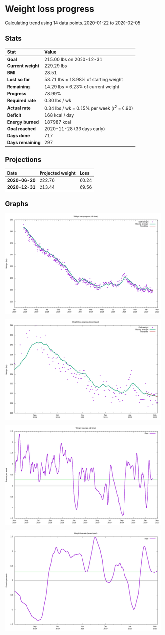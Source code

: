 # Weight loss progress

Calculating trend using 14 data points, 2020-01-22 to 2020-02-05

## Stats

Stat|Value
:-|:-
**Goal**|215.00 lbs on 2020-12-31
**Current weight**|229.29 lbs
**BMI**|28.51
**Lost so far**|53.71 lbs = 18.98% of starting weight
**Remaining**|14.29 lbs =  6.23% of current  weight
**Progress**|78.99%
**Required rate**|0.30 lbs / wk
**Actual rate**|0.34 lbs / wk = 0.15% per week  (r<sup>2</sup> = 0.90)
**Deficit**|168 kcal / day
**Energy burned**|187987 kcal
**Goal reached**|2020-11-28 (33 days early)
**Days done**|717
**Days remaining**|297

## Projections

Date|Projected weight|Loss
:-|:-|:-
**2020-06-20**|222.76|60.24
**2020-12-31**|213.44|69.56

## Graphs

![](weight-graph-alltime.png)

![](weight-graph-recent.png)

![](rate-graph-alltime.png)

![](rate-graph-recent.png)
